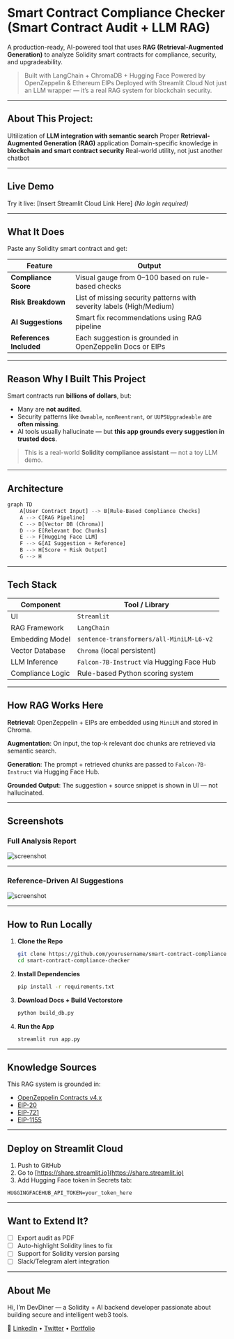 # Smart Contract Compliance Checker (Smart Contract Audit + LLM RAG)

A production-ready, AI-powered tool that uses **RAG (Retrieval-Augmented Generation)** to analyze Solidity smart contracts for compliance, security, and upgradeability.

>  Built with LangChain + ChromaDB + Hugging Face
>  Powered by OpenZeppelin & Ethereum EIPs
>  Deployed with Streamlit Cloud
>  Not just an LLM wrapper — it’s a real RAG system for blockchain security.

---
## About This Project:

 Ultilization of **LLM integration with semantic search**
 Proper **Retrieval-Augmented Generation (RAG)** application
 Domain-specific knowledge in **blockchain and smart contract security**
 Real-world utility, not just another chatbot

---

## Live Demo

Try it live: \[Insert Streamlit Cloud Link Here]
*(No login required)*

---

##  What It Does

Paste any Solidity smart contract and get:

| Feature                    | Output                                                               |
| -------------------------- | -------------------------------------------------------------------- |
|  **Compliance Score**     | Visual gauge from 0–100 based on rule-based checks                   |
|  **Risk Breakdown**      | List of missing security patterns with severity labels (High/Medium) |
|  **AI Suggestions**      | Smart fix recommendations using RAG pipeline                         |
|  **References Included** | Each suggestion is grounded in OpenZeppelin Docs or EIPs             |

---

## Reason Why I Built This Project

Smart contracts run **billions of dollars**, but:

* Many are **not audited**.
* Security patterns like `Ownable`, `nonReentrant`, or `UUPSUpgradeable` are **often missing**.
* AI tools usually hallucinate — but **this app grounds every suggestion in trusted docs**.

> This is a real-world **Solidity compliance assistant** — not a toy LLM demo.

---

##  Architecture

```python
graph TD
    A[User Contract Input] --> B[Rule-Based Compliance Checks]
    A --> C[RAG Pipeline]
    C --> D[Vector DB (Chroma)]
    D --> E[Relevant Doc Chunks]
    E --> F[Hugging Face LLM]
    F --> G[AI Suggestion + Reference]
    B --> H[Score + Risk Output]
    G --> H
```

---

##  Tech Stack

| Component        | Tool / Library                            |
| ---------------- | ----------------------------------------- |
| UI               | `Streamlit`                               |
| RAG Framework    | `LangChain`                               |
| Embedding Model  | `sentence-transformers/all-MiniLM-L6-v2`  |
| Vector Database  | `Chroma` (local persistent)               |
| LLM Inference    | `Falcon-7B-Instruct` via Hugging Face Hub |
| Compliance Logic | Rule-based Python scoring system          |

---

## How RAG Works Here

 **Retrieval**:
OpenZeppelin + EIPs are embedded using `MiniLM` and stored in Chroma.

 **Augmentation**:
On input, the top-k relevant doc chunks are retrieved via semantic search.

 **Generation**:
The prompt + retrieved chunks are passed to `Falcon-7B-Instruct` via Hugging Face Hub.

 **Grounded Output**:
The suggestion + source snippet is shown in UI — not hallucinated.

---

## Screenshots

###  Full Analysis Report

![screenshot](docs/screenshot-1.png)

---

###  Reference-Driven AI Suggestions

![screenshot](docs/screenshot-2.png)

---

##  How to Run Locally

1. **Clone the Repo**

   ```bash
   git clone https://github.com/yourusername/smart-contract-compliance-checker.git
   cd smart-contract-compliance-checker
   ```

2. **Install Dependencies**

   ```bash
   pip install -r requirements.txt
   ```

3. **Download Docs + Build Vectorstore**

   ```bash
   python build_db.py
   ```

4. **Run the App**

   ```bash
   streamlit run app.py
   ```

---

## Knowledge Sources

This RAG system is grounded in:

* [OpenZeppelin Contracts v4.x](https://docs.openzeppelin.com/contracts/4.x/)
* [EIP-20](https://eips.ethereum.org/EIPS/eip-20)
* [EIP-721](https://eips.ethereum.org/EIPS/eip-721)
* [EIP-1155](https://eips.ethereum.org/EIPS/eip-1155)

---

## Deploy on Streamlit Cloud

1. Push to GitHub
2. Go to [https://share.streamlit.io](https://share.streamlit.io)
3. Add Hugging Face token in Secrets tab:

```
HUGGINGFACEHUB_API_TOKEN=your_token_here
```

---


## Want to Extend It?

* [ ] Export audit as PDF
* [ ] Auto-highlight Solidity lines to fix
* [ ] Support for Solidity version parsing
* [ ] Slack/Telegram alert integration

---

## About Me

Hi, I’m DevDiner — a Solidity + AI backend developer passionate about building secure and intelligent web3 tools.

🔗 [LinkedIn](https://linkedin.com/in/irwinlow) • [Twitter](https://x.com/_bytequest_) • [Portfolio](https://github.com/DevDiner)

